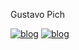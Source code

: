 Gustavo Pich 

[![blog](https://img.shields.io/badge/WhatsApp-25D366?style=for-the-badge&logo=whatsapp&logoColor=white)](https://wa.me//5555997359965)
[![blog](https://img.shields.io/badge/Instagram-E4405F?style=for-the-badge&logo=instagram&logoColor=white)](https://www.instagram.com/gustavo_pich_/)

<!--
**pichee/pichee** is a ✨ _special_ ✨ repository because its `README.md` (this file) appears on your GitHub profile.

Here are some ideas to get you started:

- 🔭 I’m currently working on ...
- 🌱 I’m currently learning ...
- 👯 I’m looking to collaborate on ...
- 🤔 I’m looking for help with ...
- 💬 Ask me about ...
- 📫 How to reach me: ...
- 😄 Pronouns: ...
- ⚡ Fun fact: ...
-->
